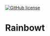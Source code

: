 [![GitHub license](https://img.shields.io/badge/License-CC%20BY--SA--NC%204.0-blue)](LICENSE)  

# Rainbowt
